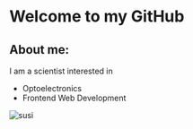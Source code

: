 # Welcome to my GitHub
## About me: 
I am a scientist interested in 
- Optoelectronics
- Frontend Web Development
  
![susi](https://render.fineartamerica.com/images/rendered/medium/print/6.5/8/break/images/artworkimages/medium/1/wolf-persevere-amy-hamilton.jpg)
